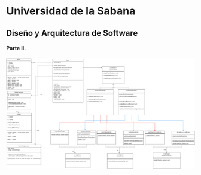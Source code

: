 # Universidad de la Sabana
## Diseño y Arquitectura de Software
#### Parte II. 
![](https://github.com/Edwinguty2/TALLER_ANALITICA_PUNTO2/blob/main/PUNTO2TALLER.png)



